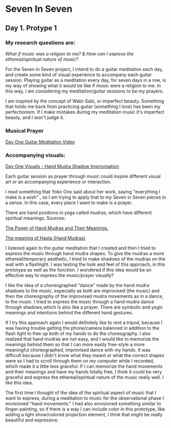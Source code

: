 # Seven In Seven 

## Day 1. Protype 1

### My research questions are: 

_What if music was a religion to me?_
 & 
 _How can I express the ethereal/spiritual nature of music?_ 

For the Seven in Seven project, I intend to do a guitar meditation each day, and create some kind of visual experience to accompany each guitar session. Playing guitar as a meditation every day, for seven days in a row, is my way of showing what it would be like if music were a religion to me.  In this way, I am considering my meditation/guitar sessions to be my prayers.

I am inspired by the concept of Wabi-Sabi, or imperfect beauty. Something that holds me back from practicing guitar (something I love) has been my perfectionism. If I make mistakes during my meditation music it's imperfect beauty, and I won't judge it. 

### Musical Prayer

[Day One Guitar Meditation Video](https://youtu.be/TENqtsP2VBA)

### Accompanying visuals:

[Day One Visuals - Hand Mudra Shadow Improvisation](https://youtu.be/8p__esa24J4)

Each guitar session as prayer through music could inspire different visual art or an accompanying experience or interaction. 

I read something that Yoko Ono said about her work, saying "everything I make is a wish" , so I am trying to apply that to my Seven in Seven pieces in a sense. In this case, every piece I want to make is a prayer.

There are hand positions in yoga called mudras, which have different spiritual meanings. 
Sources: 

[The Power of Hand Mudras and Their Meanings.](https://www.azulfit.com/hand-mudras-power-and-meaning/) 

[The meaning of Hasta (Hand Mudras)](https://www.intuitiveflow.com/the-magic-of-the-hand-mudras/)

I listened again to the guitar meditation that I created and then I tried to express the music through hand mudra shapes. To give the mudras a more ethereal/temporary aesthetic, I tried to make shadows of the mudras on the wall with a flashlight. I was testing the look and feel of this approach, in this prototype as well as the function. I wondered if this idea would be an effective way to express the music/prayer visually?

I like the idea of a choreographed "dance" made by the hand mudra shadows to the music, especially as both are improvised (the music) and then the choreography of the improvised mudra movements as in a dance, to the music. I tried to express the music through a hand mudra dance through shadows,which is also like a prayer. There are symbolic and yogic meanings and intentions behind the different hand gestures.

If I try this approach again I would definitely like to rent a tripod, because I was having trouble getting the phone/camera balanced in addition to the flash light to free up both of my hands to do the choreography. I also realized that hand mudras are not easy, and I would like to memorize the meanings behind them so that I can more easily free-style a more meaningful choreographed, improvised dance with my hands. It was difficult because I didn't know what they meant or what the correct shapes were so I had to scroll through them on my computer while I recorded, which made it a little less graceful. If I can memorize the hand movements and their meanings and have my hands totally free, I think it could be very graceful and express the ethereal/spiritual nature of the music really well. I like this idea.

The first time I thought of the idea of the spiritual aspect of music that I want to express, during a meditation to music for the observational phase I envisioned "hand movements." I had also envisioned something similar to finger-painting, so if there is a way I can include color in this prototype, like adding a light show/colored projection element, I think that might be really beautiful and expressive. 


